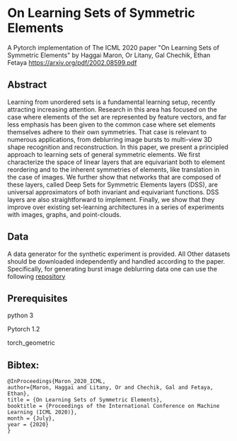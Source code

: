 # On Learning Sets of Symmetric Elements
A Pytorch implementation of The ICML 2020 paper "On Learning Sets of Symmetric Elements" by Haggai Maron, Or Litany, Gal Chechik, Ethan Fetaya
https://arxiv.org/pdf/2002.08599.pdf
## Abstract
Learning from unordered sets is a fundamental learning setup, recently attracting increasing attention. Research in this area has focused on the case where elements of the set are represented by feature vectors, and far less emphasis has been given to the common case where set elements themselves adhere to their own symmetries. That case is relevant to numerous applications, from deblurring image bursts to multi-view 3D shape recognition and reconstruction.
In this paper, we present a principled approach to learning sets of general symmetric elements. We first characterize the space of linear layers that are equivariant both to element reordering and to the inherent symmetries of elements, like translation in the case of images. We further show that networks that are composed of these layers, called Deep Sets for Symmetric Elements layers (DSS), are universal approximators of both invariant and equivariant functions. DSS layers are also straightforward to implement. Finally, we show that they improve over existing set-learning architectures in a series of experiments with images, graphs, and point-clouds.
## Data
A data generator for the synthetic experiment is provided. All Other datasets should be downloaded independently and handled according to the paper.
Specifically, for generating burst image deblurring data one can use the following [repository](https://github.com/FrederikWarburg/Burst-Image-Deblurring)

## Prerequisites
python 3

Pytorch 1.2

torch_geometric

## Bibtex:

```
@InProceedings{Maron_2020_ICML,
author={Maron, Haggai and Litany, Or and Chechik, Gal and Fetaya, Ethan},
title = {On Learning Sets of Symmetric Elements},
booktitle = {Proceedings of the International Conference on Machine Learning (ICML 2020)},
month = {July},
year = {2020}
}
```
